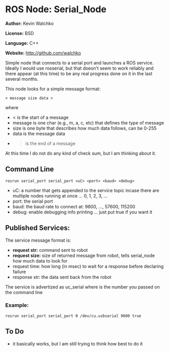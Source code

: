# ROS Node: Serial_Node

**Author:** Kevin Walchko

**License:** BSD

**Language:** C++

**Website:** http://github.com/walchko

Simple node that connects to a serial port and launches a ROS service. Ideally I would use rosserial, but that doesn't seem to work reliably and there appear (at this time) to be any real progress done on it in the last several months.

This node looks for a simple message format:

    < message size data >

where

* < is the start of a message
* message is one char (e.g., m, a, c, etc) that defines the type of message
* size is one byte that describes how much data follows, can be 0-255
* data is the message data
* > is the end of a message

At this time I do not do any kind of check sum, but I am thinking about it.

## Command Line

	rosrun serial_port serial_port <uC> <port> <baud> <debug>

* uC: a number that gets appended to the service topic incase there are multiple nodes running at once … 0, 1, 2, 3, …
* port: the serial port
* baud: the baud rate to connect at: 9600, …, 57600, 115200
* debug: enable debugging info printing ... just put true if you want it

## Published Services: 

The service message format is:

* **request str:** command sent to robot
* **request size:** size of returned message from robot, tells serial_node how much data to look for
* request time: how long (in msec) to wait for a response before declaring failure
* response str: the data sent back from the robot

The service is advertized as uc<uC>_serial where <uC> is the number you passed on the command line

### Example:
 	rosrun serial_port serial_port 0 /dev/cu.usbserial 9600 true

## To Do

* it basically works, but I am still trying to think how best to do it
